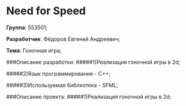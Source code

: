 ﻿# Need for Speed
**Группа**: 553501;

**Разработчик**: Фёдоров Евгений Андреевич;

**Тема**: Гоночная игра;

###Описание разработки:
#####1)Реализация гоночной игры в 2d;

#####2)Язык программирования - С++;

#####3)Используемая библиотека - SFML;

###Описание проекта:
#####1)Реализация гоночной игры в 2d;
